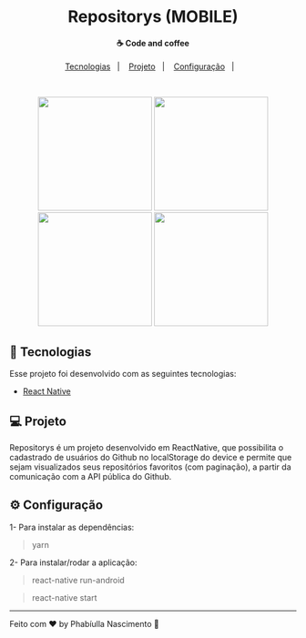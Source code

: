 <h1 align="center">
    Repositorys (MOBILE)
</h1>

<h4 align="center">
  ☕ Code and coffee
</h4>

<p align="center">
  <a href="#rocket-tecnologias">Tecnologias</a>&nbsp;&nbsp;&nbsp;|&nbsp;&nbsp;&nbsp;
  <a href="#-projeto">Projeto</a>&nbsp;&nbsp;&nbsp;|&nbsp;&nbsp;&nbsp;
  <a href="#-configuração">Configuração</a>&nbsp;&nbsp;&nbsp;|&nbsp;&nbsp;&nbsp;
</p>

<br>

<p align="center">
  <img src="https://user-images.githubusercontent.com/22889383/64164908-f1679300-ce3b-11e9-8814-298405c4680e.PNG" width="200">
  <img src="https://user-images.githubusercontent.com/22889383/64164909-f1679300-ce3b-11e9-929d-f23f66603bf1.PNG" width="200">
  <img src="https://user-images.githubusercontent.com/22889383/64164911-f1679300-ce3b-11e9-9098-2c6b7f375c87.PNG" width="200">
  <img src="https://user-images.githubusercontent.com/22889383/64164912-f1679300-ce3b-11e9-947f-f701448a88e2.PNG" width="200">
</p>

## :rocket: Tecnologias

Esse projeto foi desenvolvido com as seguintes tecnologias:

- [React Native](https://facebook.github.io/react-native/)

## 💻 Projeto

Repositorys é um projeto desenvolvido em ReactNative, que possibilita o cadastrado de usuários do Github no localStorage do device e permite que sejam visualizados seus repositórios favoritos (com paginação), a partir da comunicação com a API pública do Github.

## ⚙ Configuração

1- Para instalar as dependências:
> yarn

2- Para instalar/rodar a aplicação:
> react-native run-android

> react-native start

---

Feito com ♥ by Phabíulla Nascimento :wave:

